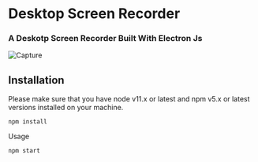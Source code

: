 # Desktop Screen Recorder

### A Deskotp Screen Recorder Built With Electron Js

![Capture](https://user-images.githubusercontent.com/40541176/113817386-dc7b8000-9793-11eb-96ce-aefe686cdf38.PNG)

## Installation

Please make sure that you have node v11.x or latest and npm v5.x or latest versions installed on your machine.

```
npm install
```

Usage

```
npm start
```
